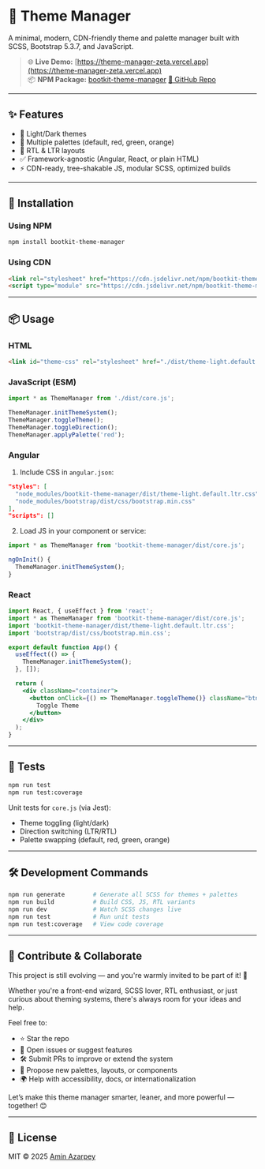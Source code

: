 # 🎨 Theme Manager

A minimal, modern, CDN-friendly theme and palette manager built with SCSS, Bootstrap 5.3.7, and JavaScript.

> 🌐 **Live Demo:** [https://theme-manager-zeta.vercel.app](https://theme-manager-zeta.vercel.app)  
> 📦 **NPM Package:** [bootkit-theme-manager](https://www.npmjs.com/package/bootkit-theme-manager)
> [📂 GitHub Repo](https://github.com/AminAzarpey/theme-manager)

---

## ✨ Features

- 🌃 Light/Dark themes
- 🎨 Multiple palettes (default, red, green, orange)
- 📀 RTL & LTR layouts
- ✅ Framework-agnostic (Angular, React, or plain HTML)
- ⚡ CDN-ready, tree-shakable JS, modular SCSS, optimized builds

---

## 🚀 Installation

### Using NPM

```bash
npm install bootkit-theme-manager
```

### Using CDN

```html
<link rel="stylesheet" href="https://cdn.jsdelivr.net/npm/bootkit-theme-manager/dist/theme-light.default.ltr.css" />
<script type="module" src="https://cdn.jsdelivr.net/npm/bootkit-theme-manager/dist/core.js"></script>

```

---

## 📦 Usage

### HTML

```html
<link id="theme-css" rel="stylesheet" href="./dist/theme-light.default.ltr.css" />
```

### JavaScript (ESM)

```js
import * as ThemeManager from './dist/core.js';

ThemeManager.initThemeSystem();
ThemeManager.toggleTheme();
ThemeManager.toggleDirection();
ThemeManager.applyPalette('red');
```

### Angular

1. Include CSS in `angular.json`:

```json
"styles": [
  "node_modules/bootkit-theme-manager/dist/theme-light.default.ltr.css",
  "node_modules/bootstrap/dist/css/bootstrap.min.css"
],
"scripts": []
```

2. Load JS in your component or service:

```ts
import * as ThemeManager from 'bootkit-theme-manager/dist/core.js';

ngOnInit() {
  ThemeManager.initThemeSystem();
}
```

### React

```jsx
import React, { useEffect } from 'react';
import * as ThemeManager from 'bootkit-theme-manager/dist/core.js';
import 'bootkit-theme-manager/dist/theme-light.default.ltr.css';
import 'bootstrap/dist/css/bootstrap.min.css';

export default function App() {
  useEffect(() => {
    ThemeManager.initThemeSystem();
  }, []);

  return (
    <div className="container">
      <button onClick={() => ThemeManager.toggleTheme()} className="btn btn-primary">
        Toggle Theme
      </button>
    </div>
  );
}
```

---

## 🧪 Tests

```bash
npm run test
npm run test:coverage
```

Unit tests for `core.js` (via Jest):

- Theme toggling (light/dark)
- Direction switching (LTR/RTL)
- Palette swapping (default, red, green, orange)

---

## 🛠️ Development Commands

```bash
npm run generate        # Generate all SCSS for themes + palettes
npm run build           # Build CSS, JS, RTL variants
npm run dev             # Watch SCSS changes live
npm run test            # Run unit tests
npm run test:coverage   # View code coverage
```


---

## 🤝 Contribute & Collaborate

This project is still evolving — and you're warmly invited to be part of it! 💚

Whether you're a front-end wizard, SCSS lover, RTL enthusiast, or just curious about theming systems, there's always room for your ideas and help.

Feel free to:

- ⭐ Star the repo
- 🐛 Open issues or suggest features
- 🛠 Submit PRs to improve or extend the system
- 🎨 Propose new palettes, layouts, or components
- 🌍 Help with accessibility, docs, or internationalization

Let’s make this theme manager smarter, leaner, and more powerful — together! 😊

---

## 📜 License

MIT © 2025 [Amin Azarpey](https://github.com/AminAzarpey)